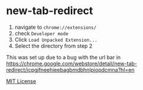 # new-tab-redirect

1. navigate to `chrome://extensions/`  
2. check `Developer mode`  
3. Click `Load Unpacked Extension...`  
4. Select the directory from step 2  

This was set up due to a bug with the url bar in https://chrome.google.com/webstore/detail/new-tab-redirect/icpgjfneehieebagbmdbhnlpiopdcmna?hl=en

[MIT License](http://bit.ly/mit-license)
